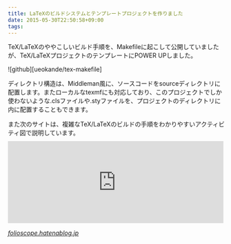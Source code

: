 ```yaml
---
title: LaTeXのビルドシステムとテンプレートプロジェクトを作りました
date: 2015-05-30T22:50:58+09:00
tags: 
---
```


TeX/LaTeXのややこしいビルド手順を、Makefileに起こして公開していましたが、TeX/LaTeXプロジェクトのテンプレートにPOWER UPしました。

![github][ueokande/tex-makefile]

ディレクトリ構造は、Middleman風に、ソースコードをsourceディレクトリに配置します。またローカルなtexmfにも対応しており、このプロジェクトでしか使わないような\.clsファイルや\.styファイルを、プロジェクトのディレクトリに内に配置することもできます。

また次のサイトは、複雑なTeX/LaTeXのビルドの手順をわかりやすいアクティビティ図で説明しています。<iframe src="http://folioscope.hatenablog.jp/embed/2014/03/09/220819" title="Make-ing LaTeX - Folioscope" class="embed-card embed-blogcard" scrolling="no" frameborder="0" style="display: block; width: 100%; height: 190px; max-width: 500px; margin: 10px 0px;"></iframe>

<cite>[folioscope\.hatenablog\.jp](http://folioscope.hatenablog.jp/entry/2014/03/09/220819)</cite>

